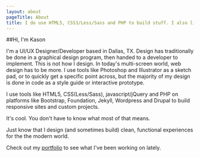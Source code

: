 ```yaml
---
layout: about
pageTitle: About
title: I do use HTML5, CSS3/Less/Sass and PHP to build stuff. I also like cooking.
---
```


##Hi, I'm Kason

I'm a UI/UX Designer/Developer based in Dallas, TX. Design has traditionally be done in a graphical design program, then handed to a developer to implement. This is not how I design. In today's multi-screen world, web design has to be more. I use tools like Photoshop and Illustrator as a sketch pad, or to quickly get a specific point across, but the majority of my design is done in code as a style guide or interactive prototype.

I use tools like HTML5, CSS(Less/Sass), javascript/jQuery and PHP on platforms like Bootstrap, Foundation, Jekyll, Wordpress and Drupal to build responsive sites and custom projects.

It's cool. You don't have to know what most of that means. 

Just know that I design (and sometimes build) clean, functional experiences for the the modern world.

Check out my [portfolio](/portfolio) to see what I've been working on lately.